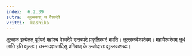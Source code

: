 ```yaml
---
index:  6.2.39
sutra:  क्षुल्लकश् च वैश्वदेवे
vritti:  kashika 
---
```


क्षुल्लक इत्येतत् पूर्वपदं महांश्च वैश्वदेवे उत्तरपदे प्रकृतिस्वरं भवति। क्षुल्लकवैश्वदेवम्। महावैश्वदेवम् क्षुधं लाति इति क्षुल्लः। तस्मादज्ञातादिसु प्रगिवात् के ऽन्तोदात्तः क्षुल्लकशब्दः।


